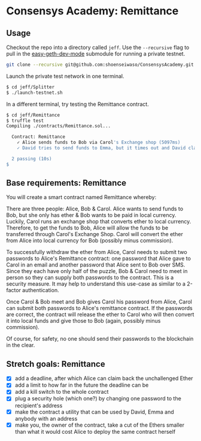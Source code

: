 # Consensys Academy: Remittance

## Usage

Checkout the repo into a directory called `jeff`. Use the `--recursive` flag to pull in the [easy-geth-dev-mode](https://github.com/curvegrid/easy-geth-dev-mode) submodule for running a private testnet.

```sh
git clone --recursive git@github.com:shoenseiwaso/ConsensysAcademy.git ./jeff
```

Launch the private test network in one terminal.

```sh
$ cd jeff/Splitter
$ ./launch-testnet.sh
```

In a different terminal, try testing the Remittance contract.

```sh
$ cd jeff/Remittance
$ truffle test
Compiling ./contracts/Remittance.sol...

  Contract: Remittance
    ✓ Alice sends funds to Bob via Carol's Exchange shop (5097ms)
    ✓ David tries to send funds to Emma, but it times out and David claims the funds back (3035ms)

  2 passing (10s)
$
```

## Base requirements: Remittance

You will create a smart contract named Remittance whereby:

There are three people: Alice, Bob & Carol.
Alice wants to send funds to Bob, but she only has ether & Bob wants to be paid in local currency.
Luckily, Carol runs an exchange shop that converts ether to local currency.
Therefore, to get the funds to Bob, Alice will allow the funds to be transferred through Carol's Exchange Shop. Carol will convert the ether from Alice into local currency for Bob (possibly minus commission).

To successfully withdraw the ether from Alice, Carol needs to submit two passwords to Alice's Remittance contract: one password that Alice gave to Carol in an email and another password that Alice sent to Bob over SMS. Since they each have only half of the puzzle, Bob & Carol need to meet in person so they can supply both passwords to the contract. This is a security measure. It may help to understand this use-case as similar to a 2-factor authentication.

Once Carol & Bob meet and Bob gives Carol his password from Alice, Carol can submit both passwords to Alice's remittance contract. If the passwords are correct, the contract will release the ether to Carol who will then convert it into local funds and give those to Bob (again, possibly minus commission).

Of course, for safety, no one should send their passwords to the blockchain in the clear.

## Stretch goals: Remittance

- [x] add a deadline, after which Alice can claim back the unchallenged Ether
- [x] add a limit to how far in the future the deadline can be
- [x] add a kill switch to the whole contract
- [x] plug a security hole (which one?) by changing one password to the recipient's address
- [x] make the contract a utility that can be used by David, Emma and anybody with an address
- [x] make you, the owner of the contract, take a cut of the Ethers smaller than what it would cost Alice to deploy the same contract herself
